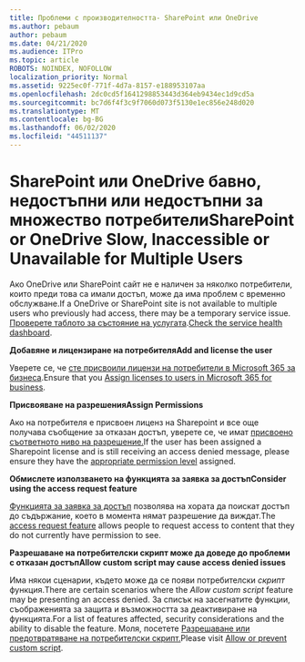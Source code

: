 ```yaml
---
title: Проблеми с производителността- SharePoint или OneDrive
ms.author: pebaum
author: pebaum
ms.date: 04/21/2020
ms.audience: ITPro
ms.topic: article
ROBOTS: NOINDEX, NOFOLLOW
localization_priority: Normal
ms.assetid: 9225ec0f-771f-4d7a-8157-e188953107aa
ms.openlocfilehash: 2dc0cd5f1641298853443d364eb9434ec1d9cd5a
ms.sourcegitcommit: bc7d6f4f3c9f7060d073f5130e1ec856e248d020
ms.translationtype: MT
ms.contentlocale: bg-BG
ms.lasthandoff: 06/02/2020
ms.locfileid: "44511137"
---
```

# <a name="sharepoint-or-onedrive-slow-inaccessible-or-unavailable-for-multiple-users"></a><span data-ttu-id="72855-102">SharePoint или OneDrive бавно, недостъпни или недостъпни за множество потребители</span><span class="sxs-lookup"><span data-stu-id="72855-102">SharePoint or OneDrive Slow, Inaccessible or Unavailable for Multiple Users</span></span>

<span data-ttu-id="72855-103">Ако OneDrive или SharePoint сайт не е наличен за няколко потребители, които преди това са имали достъп, може да има проблем с временно обслужване.</span><span class="sxs-lookup"><span data-stu-id="72855-103">If a OneDrive or SharePoint site is not available to multiple users who previously had access, there may be a temporary service issue.</span></span> <span data-ttu-id="72855-104">[Проверете таблото за състояние на услугата](https://portal.office.com/adminportal/home#/servicehealth).</span><span class="sxs-lookup"><span data-stu-id="72855-104">[Check the service health dashboard](https://portal.office.com/adminportal/home#/servicehealth).</span></span>

<span data-ttu-id="72855-105">**Добавяне и лицензиране на потребителя**</span><span class="sxs-lookup"><span data-stu-id="72855-105">**Add and license the user**</span></span>

<span data-ttu-id="72855-106">Уверете се, че [сте присвоили лицензи на потребители в Microsoft 365 за бизнеса](https://docs.microsoft.com/microsoft-365/admin/add-users/add-users).</span><span class="sxs-lookup"><span data-stu-id="72855-106">Ensure that you [Assign licenses to users in Microsoft 365 for business](https://docs.microsoft.com/microsoft-365/admin/add-users/add-users).</span></span>


<span data-ttu-id="72855-107">**Присвояване на разрешения**</span><span class="sxs-lookup"><span data-stu-id="72855-107">**Assign Permissions**</span></span>

<span data-ttu-id="72855-108">Ако на потребителя е присвоен лиценз на Sharepoint и все още получава съобщение за отказан достъп, уверете се, че имат [присвоено съответното ниво на разрешение.](https://docs.microsoft.com/sharepoint/understanding-permission-levels)</span><span class="sxs-lookup"><span data-stu-id="72855-108">If the user has been assigned a Sharepoint license and is still receiving an access denied message, please ensure they have the [appropriate permission level](https://docs.microsoft.com/sharepoint/understanding-permission-levels) assigned.</span></span>

<span data-ttu-id="72855-109">**Обмислете използването на функцията за заявка за достъп**</span><span class="sxs-lookup"><span data-stu-id="72855-109">**Consider using the access request feature**</span></span>

<span data-ttu-id="72855-110">[Функцията за заявка за достъп](https://support.office.com/article/Set-up-and-manage-access-requests-94B26E0B-2822-49D4-929A-8455698654B3) позволява на хората да поискат достъп до съдържание, което в момента нямат разрешение да виждат.</span><span class="sxs-lookup"><span data-stu-id="72855-110">The [access request feature](https://support.office.com/article/Set-up-and-manage-access-requests-94B26E0B-2822-49D4-929A-8455698654B3) allows people to request access to content that they do not currently have permission to see.</span></span>

<span data-ttu-id="72855-111">**Разрешаване на потребителски скрипт може да доведе до проблеми с отказан достъп**</span><span class="sxs-lookup"><span data-stu-id="72855-111">**Allow custom script may cause access denied issues**</span></span>

<span data-ttu-id="72855-112">Има някои сценарии, където може да се появи потребителски *скрипт* функция.</span><span class="sxs-lookup"><span data-stu-id="72855-112">There are certain scenarios where the *Allow custom script* feature may be presenting an access denied.</span></span> <span data-ttu-id="72855-113">За списък на засегнатите функции, съображенията за защита и възможността за деактивиране на функцията.</span><span class="sxs-lookup"><span data-stu-id="72855-113">For a list of features affected, security considerations and the ability to disable the feature.</span></span> <span data-ttu-id="72855-114">Моля, посетете [Разрешаване или предотвратяване на потребителски скрипт.](https://docs.microsoft.com/sharepoint/allow-or-prevent-custom-script)</span><span class="sxs-lookup"><span data-stu-id="72855-114">Please visit [Allow or prevent custom script](https://docs.microsoft.com/sharepoint/allow-or-prevent-custom-script).</span></span>

